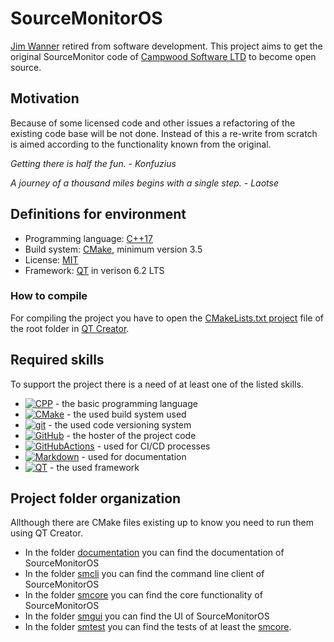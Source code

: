 # SourceMonitorOS

[Jim Wanner][wannerjim] retired from software development. This project aims to get the original SourceMonitor code of [Campwood Software LTD][campwoodsw] to become open source.

## Motivation

Because of some licensed code and other issues a refactoring of the existing code base will be not done. Instead of this a re-write from scratch is aimed according to the functionality known from the original.

_Getting there is half the fun. - Konfuzius_

_A journey of a thousand miles begins with a single step. - Laotse_

## Definitions for environment

- Programming language: [C++17][cpp17]
- Build system: [CMake][cmake], minimum version 3.5
- License: [MIT][licensemit]
- Framework: [QT][qt] in verison 6.2 LTS

### How to compile

For compiling the project you have to open the [CMakeLists.txt project][project_file] file of the root folder in [QT Creator][tool_qt_creator].

## Required skills

To support the project there is a need of at least one of the listed skills.

- [![CPP](https://skillicons.dev/icons?i=cpp)](https://skillicons.dev) - the basic programming language
- [![CMake](https://skillicons.dev/icons?i=cmake)](https://skillicons.dev) - the used build system used
- [![git](https://skillicons.dev/icons?i=git)](https://skillicons.dev) - the used code versioning system
- [![GitHub](https://skillicons.dev/icons?i=github)](https://skillicons.dev) - the hoster of the project code
- [![GitHubActions](https://skillicons.dev/icons?i=githubactions)](https://skillicons.dev) - used for CI/CD processes
- [![Markdown](https://skillicons.dev/icons?i=md)](https://skillicons.dev) - used for documentation
- [![QT](https://skillicons.dev/icons?i=qt)](https://skillicons.dev) - the used framework

## Project folder organization

Allthough there are CMake files existing up to know you need to run them using QT Creator.

- In the folder [documentation][folder_documentation] you can find the documentation of SourceMonitorOS
- In the folder [smcli][folder_smcli] you can find the command line client of SourceMonitorOS
- In the folder [smcore][folder_smcore] you can find the core functionality of SourceMonitorOS
- In the folder [smgui][folder_smgui] you can find the UI of SourceMonitorOS
- In the folder [smtest][folder_smtest] you can find the tests of at least the [smcore][folder_smcore].

[campwoodsw]: https://www.campwoodsw.com/sourcemonitor.html
[cmake]: https://www.cmake.org
[cpp17]: https://en.wikipedia.org/wiki/C%2B%2B17
[folder_documentation]: ./documentation/readme.md
[folder_smcli]: ./smcli/readme.md
[folder_smcore]: ./smcore/readme.md
[folder_smgui]: ./smgui/readme.md
[folder_smtest]: ./smtest/readme.md^
[licensemit]: https://opensource.org/licenses/MIT
[qt]: https://www.qt.io/
[tool_qt_creator]: https://www.qt.io/product/development-tools
[wannerjim]: https://campwoodsw.com/emcomp/about-us/
[project_file]: ./CMakeLists.txt
